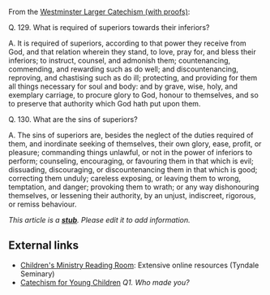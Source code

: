 From the
[Westminster Larger Catechism (with proofs)](http://www.reformed.org/documents/wlc_w_proofs/WLC_frames.html):

Q. 129. What is required of superiors towards their inferiors?

A. It is required of superiors, according to that power they
receive from God, and that relation wherein they stand, to love,
pray for, and bless their inferiors; to instruct, counsel, and
admonish them; countenancing, commending, and rewarding such as do
well; and discountenancing, reproving, and chastising such as do
ill; protecting, and providing for them all things necessary for
soul and body: and by grave, wise, holy, and exemplary carriage, to
procure glory to God, honour to themselves, and so to preserve that
authority which God hath put upon them.

Q. 130. What are the sins of superiors?

A. The sins of superiors are, besides the neglect of the duties
required of them, and inordinate seeking of themselves, their own
glory, ease, profit, or pleasure; commanding things unlawful, or
not in the power of inferiors to perform; counseling, encouraging,
or favouring them in that which is evil; dissuading, discouraging,
or discountenancing them in that which is good; correcting them
unduly; careless exposing, or leaving them to wrong, temptation,
and danger; provoking them to wrath; or any way dishonouring
themselves, or lessening their authority, by an unjust, indiscreet,
rigorous, or remiss behaviour.

*This article is a **[stub](http://www.theopedia.com/Category:Theopedia_stubs "Category:Theopedia stubs")**. Please edit it to add information.*
## External links

-   [Children's Ministry Reading Room](http://www.tyndale.ca/seminary/mtsmodular/reading-rooms/missional/children):
    Extensive online resources (Tyndale Seminary)
-   [Catechism for Young Children](http://reformed.org/documents/cat_for_young_children.html)
    *Q1. Who made you?*



